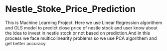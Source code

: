 # Nestle_Stoke_Price_Prediction
This is Machine Learning Project.
Here we use Linear Regression algorithem and OLS model to predict close price of nestle stock and user know about the idea to invest in nestle stock or not based on prediction.And in this process we face multicolinearity problems so we use PCA algorithem and get better accuracy.
